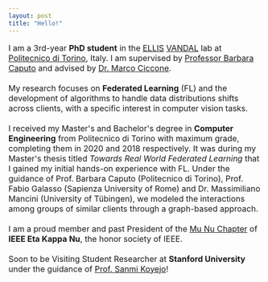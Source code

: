 ```yaml
---
layout: post
title: "Hello!"
---
```


<p style="font-size:medium">
I am a 3rd-year <b>PhD student</b> in the <a href="https://ellis.eu/units/turin" target="_blank" rel="noopener noreferrer">ELLIS</a> <a href="http://vandal.polito.it/" target="_blank" rel="noopener noreferrer">VANDAL</a> lab at <a href="https://www.polito.it/" target="_blank" rel="noopener noreferrer">Politecnico di Torino</a>, Italy. I am supervised by <a href="http://vandal.polito.it/index.php/people/barbaracaputo/" target="_blank" rel="noopener noreferrer">Professor Barbara Caputo</a> and advised by <a href="https://marcociccone.github.io" target="_blank" rel="noopener noreferrer">Dr. Marco Ciccone</a>. 
<br><br>
My research focuses on <b>Federated Learning</b> (FL) and the development of algorithms to handle data distributions shifts across clients, with a specific interest in computer vision tasks. 
<br><br>
I received my Master's and Bachelor's degree in <b>Computer Engineering</b> from Politecnico di Torino with maximum grade, completing them in 2020 and 2018 respectively. It was during my Master's thesis titled <i>Towards Real World Federated Learning</i> that I gained my initial hands-on experience with FL. Under the guidance of Prof. Barbara Caputo (Politecnico di Torino), Prof. Fabio Galasso (Sapienza University of Rome) and Dr. Massimiliano Mancini (University of Tübingen), we modeled the interactions among groups of similar clients through a graph-based approach.
<br><br>
I am a proud member and past President of the <a href="https://hknpolito.org/" target="_blank" rel="noopener noreferrer">Mu Nu Chapter</a> of <b>IEEE Eta Kappa Nu</b>, the honor society of IEEE.
<br><br>
Soon to be Visiting Student Researcher at <b>Stanford University</b> under the guidance of <a href="https://cs.stanford.edu/people/sanmi/" target="_blank" rel="noopener noreferrer">Prof. Sanmi Koyejo</a>!
</p>
